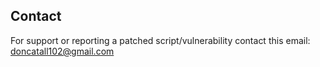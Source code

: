 ## Contact

For support or reporting a patched script/vulnerability contact this email:
doncatall102@gmail.com
